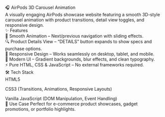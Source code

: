 🎧 AirPods 3D Carousel Animation
<br>
A visually engaging AirPods showcase website featuring a smooth 3D-style carousel animation with product transitions, detail view toggles, and responsive design.
<br>
✨ Features
<br>
🎯 Smooth Animation – Next/previous navigation with sliding effects.
<br>
🔍 Product Details View – “DETAILS” button expands to show specs and purchase options.
<br>
📱 Responsive Design – Works seamlessly on desktop, tablet, and mobile.
<br>
🎨 Modern UI – Gradient backgrounds, blur effects, and clean typography.
<br>
⚡ Pure HTML, CSS & JavaScript – No external frameworks required.
<br>
🛠 Tech Stack
<br>
HTML5

CSS3 (Transitions, Animations, Responsive Layouts)

Vanilla JavaScript (DOM Manipulation, Event Handling)
<br>
🚀 Use Case
Perfect for e-commerce product showcases, gadget promotions, or portfolio highlights.
